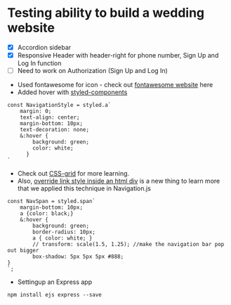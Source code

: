 # Testing ability to build a wedding website

- [x] Accordion sidebar
- [x] Responsive Header with header-right for phone number, Sign Up and Log In function
- [ ] Need to work on Authorization (Sign Up and Log In)
- Used fontawesome for icon - check out [fontawesome website](https://fontawesome.com/icons/shopping-cart?style=solid) here
- Added hover with [styled-components](https://github.com/styled-components/styled-elements)
```
const NavigationStyle = styled.a`
    margin: 0;
    text-align: center;
    margin-bottom: 10px;
    text-decoration: none;
    &:hover {
        background: green;
        color: white;
      }
`
```
- Check out [CSS-grid](https://css-tricks.com/snippets/css/complete-guide-grid/) for more learning.
- Also, [override link style inside an html div](https://stackoverflow.com/questions/19363343/override-link-style-inside-an-html-div) is a new thing to learn more that we applied this technique in Navigation.js
```
const NavSpan = styled.span`
    margin-bottom: 10px;
    a {color: black;}
    &:hover {
        background: green;
        border-radius: 10px;
        a { color: white; }
        // transform: scale(1.5, 1.25); //make the navigation bar pop out bigger
        box-shadow: 5px 5px 5px #888;
}
`;
```
- Settingup an Express app
```
npm install ejs express --save
```
